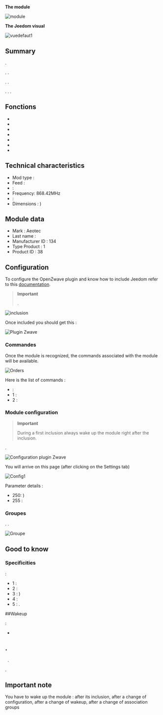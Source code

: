 # 

**The module**

![module](images/aeotec.panicbutton/module.jpg)

**The Jeedom visual**

![vuedefaut1](images/aeotec.panicbutton/vuedefaut1.jpg)

## Summary

.

. .

. .

. . .

## Fonctions

-   
-   
-   
-   
-   
-   
-   

## Technical characteristics

-   Mod type : 
-   Feed : 
-    : 
-   Frequency: 868.42MHz
-    : 
-   Dimensions : )

## Module data

-   Mark : Aeotec
-   Last name : 
-   Manufacturer ID : 134
-   Type Product : 1
-   Product ID : 38

## Configuration

To configure the OpenZwave plugin and know how to include Jeedom refer to this [documentation](https://doc.jeedom.com/en_US/plugins/automation%20protocol/openzwave/).

> **Important**
>
> .

![inclusion](images/aeotec.panicbutton/inclusion.jpg)

Once included you should get this :

![Plugin Zwave](images/aeotec.panicbutton/information.jpg)

### Commandes

Once the module is recognized, the commands associated with the module will be available.

![Orders](images/aeotec.panicbutton/commandes.jpg)

Here is the list of commands :

-    : 
  - 1 : 
  - 2 : 

### Module configuration

> **Important**
>
> During a first inclusion always wake up the module right after the inclusion.

.

![Configuration plugin Zwave](images/plugin/bouton_configuration.jpg)

You will arrive on this page (after clicking on the Settings tab)

![Config1](images/aeotec.panicbutton/config1.jpg)

Parameter details :

-   250: )
-   255 : 

### Groupes

. .

![Groupe](images/aeotec.panicbutton/groupe.jpg)

## Good to know

### Specificities

 :

-   1 : 
-   2 : 
-   3 : )
-   4 : 
-   5 : .

##Wakeup

 :

-   

## .
 
.


.

## Important note

You have to wake up the module : after its inclusion, after a change of configuration, after a change of wakeup, after a change of association groups
